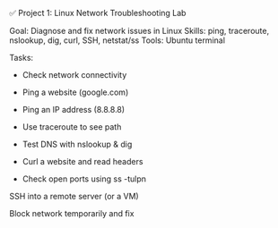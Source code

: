✅ Project 1: Linux Network Troubleshooting Lab

Goal: Diagnose and fix network issues in Linux
Skills: ping, traceroute, nslookup, dig, curl, SSH, netstat/ss
Tools: Ubuntu terminal

Tasks:

- Check network connectivity

- Ping a website (google.com)

- Ping an IP address (8.8.8.8)

- Use traceroute to see path

- Test DNS with nslookup & dig

- Curl a website and read headers

- Check open ports using ss -tulpn

SSH into a remote server (or a VM)

Block network temporarily and fix
